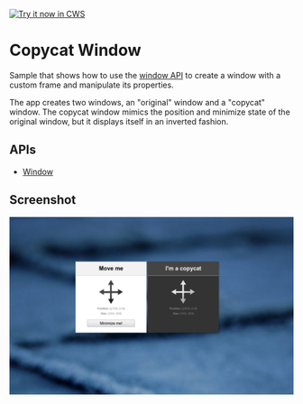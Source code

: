 <a target="_blank" href="https://chrome.google.com/webstore/detail/ldenchfohdfgggloeimambnckhjpedgc">![Try it now in CWS](https://raw.github.com/GoogleChrome/chrome-extensions-samples/master/apps/tryitnowbutton.png "Click here to install this sample from the Chrome Web Store")</a>


# Copycat Window

Sample that shows how to use the [window API](http://developer.chrome.com/apps/app.window.html) to create a window with a custom frame and manipulate its properties.

The app creates two windows, an "original" window and a "copycat" window. The copycat window mimics the position and minimize state of the original window, but it displays itself in an inverted fashion.

## APIs

* [Window](http://developer.chrome.com/apps/app.window.html)
     
## Screenshot
![screenshot](/samples/windows/assets/screenshot_1280_800.png)


